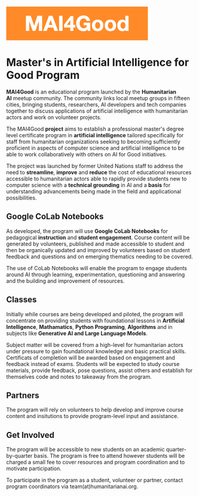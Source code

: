 ![MAI4Good](https://github.com/MAI4Good/program/blob/main/media/MAI4Good.png)

# Master's in Artificial Intelligence for Good Program

**MAI4Good** is an educational program launched by the **Humanitarian AI** meetup community. The community links local meetup groups in fifteen cities, bringing students, researchers, AI developers and tech companies together to discuss applications of artificial intelligence with humanitarian actors and work on volunteer projects.

The MAI4Good **project** aims to establish a professional master's degree level certificate program in **artificial intelligence** tailored specifically for staff from humanitarian organizations seeking to becoming sufficiently proficient in aspects of computer science and artificial intelligence to be able to work collaboratively with others on AI for Good initiatives.

The project was launched by former United Nations staff to address the need to **streamline**, **improve** and **reduce** the cost of educational resources accessible to humanitarian actors able to rapidly provide students new to computer science with a **technical grounding** in AI and a **basis** for understanding advancements being made in the field and applicational possibilities.

## Google CoLab Notebooks

As developed, the program will use **Google CoLab Notebooks** for pedagogical **instruction** and **student engagement**. Course content will be generated by volunteers, published and made accessible to student and then be organically updated and improved by volunteers based on student feedback and questions and on emerging thematics needing to be covered.

The use of CoLab Notebooks will enable the program to engage students around AI through learning, experimentation, questioning and answering and the building and improvement of resources.

## Classes

Initially while courses are being developed and piloted, the program will concentrate on providing students with foundational lessons in **Artificial Intelligence**, **Mathamatics**, **Python Programing**, **Algorithms** and in subjects like **Generative AI and Large Language Models**.

Subject matter will be covered from a high-level for humanitarian actors under pressure to gain foundational knowledge and basic practical skills. Certificats of completion will be awarded based on engagement and feedback instead of exams. Students will be expected to study course materials, provide feedback, pose questions, assist others and establish for themselves code and notes to takeaway from the program.

## Partners

The program will rely on volunteers to help develop and improve course content and insitutions to provide program-level input and assistance.

## Get Involved

The program will be accessible to new students on an academic quarter-by-quarter basis. The program is free to attend however students will be charged a small fee to cover resources and program coordination and to motivate participation.

To participate in the program as a student, volunteer or partner, contact program coordinators via team(at)humanitarianai.org.
